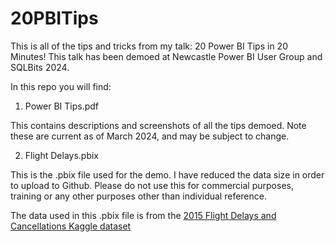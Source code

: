 # 20PBITips
This is all of the tips and tricks from my talk: 20 Power BI Tips in 20 Minutes! This talk has been demoed at Newcastle Power BI User Group and SQLBits 2024.

In this repo you will find:

1. Power BI Tips.pdf

This contains descriptions and screenshots of all the tips demoed. Note these are current as of March 2024, and may be subject to change.

2. Flight Delays.pbix

This is the .pbix file used for the demo. I have reduced the data size in order to upload to Github. Please do not use this for commercial purposes, training or any other purposes other than individual reference.

The data used in this .pbix file is from the [2015 Flight Delays and Cancellations Kaggle dataset](https://www.kaggle.com/datasets/usdot/flight-delays)

